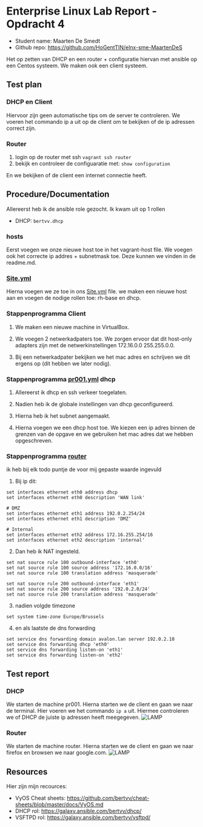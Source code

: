 # Enterprise Linux Lab Report - Opdracht 4

- Student name: Maarten De Smedt
- Github repo: <https://github.com/HoGentTIN/elnx-sme-MaartenDeS>

Het op zetten van DHCP en een router + configuratie hiervan met ansible op een Centos systeem.
We maken ook een client systeem.

## Test plan

### DHCP en Client
Hiervoor zijn geen automatische tips om de server te controleren.
We voeren het commando ip a uit op de client om te bekijken of de ip adressen correct zijn.


### Router
1. login op de router met ssh `vagrant ssh router`
2. bekijk en controleer de configuaratie met: `show configuration`

En we bekijken of de client een internet connectie heeft.


## Procedure/Documentation
Allereerst heb ik de ansible role gezocht. Ik kwam uit op 1 rollen
- DHCP: `bertvv.dhcp`
### hosts

Eerst voegen we onze  nieuwe host toe in het vagrant-host file. We voegen ook het correcte ip addres + subnetmask toe. Deze kunnen we vinden in de readme.md.

### [Site.yml](https://github.com/MaartenDeS/elnx-sme/tree/soluation/ansible/site.yml)
Hierna voegen we ze toe in ons [Site.yml](https://github.com/MaartenDeS/elnx-sme/tree/soluation/ansible/site.yml) file. we maken een nieuwe host aan en voegen de nodige rollen toe: rh-base en dhcp.

### Stappenprogramma Client

1. We maken een nieuwe machine in VirtualBox.

2. We voegen 2 netwerkadpaters toe. We zorgen ervoor dat dit host-only adapters zijn met de netwerkinstellingen 172.16.0.0 255.255.0.0.

3. Bij een netwerkadpater bekijken we het mac adres en schrijven we dit ergens op (dit hebben we later nodig).


### Stappenprogramma [pr001.yml](https://github.com/MaartenDeS/elnx-sme/tree/soluation/ansible/pr001.yml) dhcp

1. Allereerst ik dhcp en ssh verkeer toegelaten.

2. Nadien heb ik de globale instellingen van dhcp geconfigureerd.

3. Hierna heb ik het subnet aangemaakt.

4. Hierna voegen we een dhcp host toe. We kiezen een ip adres binnen de grenzen van de opgave en we gebruiken het mac adres dat we hebben opgeschreven.

### Stappenprogramma [router](https://github.com/MaartenDeS/elnx-sme/blob/soluation/scripts/router-config.sh)
ik heb bij elk todo puntje de voor mij gepaste waarde ingevuld

1. Bij ip dit:

```
set interfaces ethernet eth0 address dhcp
set interfaces ethernet eth0 description 'WAN link'

# DMZ
set interfaces ethernet eth1 address 192.0.2.254/24
set interfaces ethernet eth1 description 'DMZ'

# Internal
set interfaces ethernet eth2 address 172.16.255.254/16
set interfaces ethernet eth2 description 'internal'
```

2. Dan heb ik NAT ingesteld.

```
set nat source rule 100 outbound-interface 'eth0'
set nat source rule 100 source address '172.16.0.0/16'
set nat source rule 100 translation address 'masquerade'

set nat source rule 200 outbound-interface 'eth1'
set nat source rule 200 source address '192.0.2.0/24'
set nat source rule 200 translation address 'masquerade'
```

3. nadien volgde timezone  

```
set system time-zone Europe/Brussels
```

4. en als laatste de dns forwarding  

```
set service dns forwarding domain avalon.lan server 192.0.2.10
set service dns forwarding dhcp 'eth0'
set service dns forwarding listen-on 'eth1'
set service dns forwarding listen-on 'eth2'
```

## Test report

### DHCP
We starten de machine pr001. Hierna starten we de client en gaan we naar de terminal. Hier voeren we het commando ``ip a`` uit. Hiermee controleren we of DHCP de juiste ip adressen heeft meegegeven.
![LAMP](https://github.com/MaartenDeS/elnx-sme/blob/soluation/report/screen/ip.png)

### Router
We starten de machine router. Hierna starten we de client en gaan we naar firefox en browsen we naar google.com.
![LAMP](https://github.com/MaartenDeS/elnx-sme/blob/soluation/report/screen/internet.png)

## Resources

Hier zijn mijn recources:

- VyOS Cheat sheets: <https://github.com/bertvv/cheat-sheets/blob/master/docs/VyOS.md>
- DHCP rol: <https://galaxy.ansible.com/bertvv/dhcp/>
- VSFTPD rol: <https://galaxy.ansible.com/bertvv/vsftpd/>

